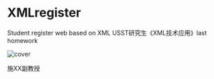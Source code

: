# XMLregister
Student register web based on XML
USST研究生《XML技术应用》last homework

![cover](http://www.usst.edu.cn/_upload/tpl/00/20/32/template32/images/logo.png)

施XX副教授
